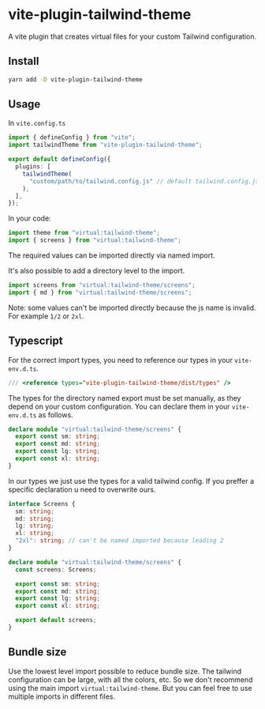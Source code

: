# vite-plugin-tailwind-theme

A vite plugin that creates virtual files for your custom Tailwind configuration.

## Install

```bash
yarn add -D vite-plugin-tailwind-theme
```

## Usage

In `vite.config.ts`

```ts
import { defineConfig } from "vite";
import tailwindTheme from "vite-plugin-tailwind-theme";

export default defineConfig({
  plugins: [
    tailwindTheme(
      "custom/path/to/tailwind.config.js" // default tailwind.config.js
    ),
  ],
});
```

In your code:

```ts
import theme from "virtual:tailwind-theme";
import { screens } from "virtual:tailwind-theme";
```

The required values can be imported directly via named import.

It's also possible to add a directory level to the import.

```ts
import screens from "virtual:tailwind-theme/screens";
import { md } from "virtual:tailwind-theme/screens";
```

Note: some values can't be imported directly because the js name is invalid. For example `1/2` or `2xl`.

## Typescript

For the correct import types, you need to reference our types in your `vite-env.d.ts`.

```ts
/// <reference types="vite-plugin-tailwind-theme/dist/types" />
```

The types for the directory named export must be set manually, as they depend on your custom configuration. You can declare them in your `vite-env.d.ts` as follows.

```ts
declare module "virtual:tailwind-theme/screens" {
  export const sm: string;
  export const md: string;
  export const lg: string;
  export const xl: string;
}
```

In our types we just use the types for a valid tailwind config. If you preffer a specific declaration u need to overwrite ours.

```ts
interface Screens {
  sm: string;
  md: string;
  lg: string;
  xl: string;
  "2xl": string; // can't be named imported because leading 2
}

declare module "virtual:tailwind-theme/screens" {
  const screens: Screens;

  export const sm: string;
  export const md: string;
  export const lg: string;
  export const xl: string;

  export default screens;
}
```

## Bundle size

Use the lowest level import possible to reduce bundle size. The tailwind configuration can be large, with all the colors, etc. So we don't recommend using the main import `virtual:tailwind-theme`.
But you can feel free to use multiple imports in different files.
